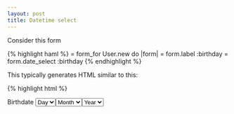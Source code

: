 ```yaml
---
layout: post
title: Datetime select
---
```


Consider this form

{% highlight haml %}
= form_for User.new do |form|
  = form.label :birthday
  = form.date_select :birthday
{% endhighlight %}

This typically generates HTML similar to this:

{% highlight html %}
<form accept-charset="UTF-8" action="/users" method="post">
  <label for="user_birthdate">Birthdate</label>
  <select id="user_birthdate_3i" name="user[birthday(3i)]"><option>Day</option>
  <select id="user_birthdate_2i" name="user[birthday(2i)]"><option>Month</option>
  <select id="user_birthdate_1i" name="user[birthday(1i)]"><option>Year</option>
</form>
{% endhighlight %}

There are two problems with this code:

  * The label does not actually point to any of the selects. Select ids are
    different from labels for attribute.
  * There are 3 separate selects for a single database field that could go in
    any arbitrary order.

Both problems make these types of fields super inconvenient to access from
capybara/cucumber tests. Your trivial `select "1986/08/25", from: "Birthday"`
is not gonna work.

So, I came up with custom step for these kind of things:


{% highlight ruby %}
When /^I fill in "(.*?)" date field with "(.*?)"$/ do |field_name, date_components|
  label = find("label", text: field_name)
  select_base_id = label[:for]
  date_components.split(",").each_with_index do |value, index|
    select value.strip, from: "#{select_base_id}_#{index+1}i"
  end
end
{% endhighlight %}


So you can use it like this:

{% highlight gherkin %}
When I fill in "Birthdate" date field with "25, Aug, 1986"
{% endhighlight %}
